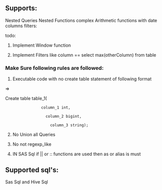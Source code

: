 

## Supports:

Nested Queries
Nested Functions
complex Arithmetic functions with date columns
filters:

todo:

1. Implement Window function

2. Implement Filters like column == select max(otherColumn) from table



### Make Sure following rules are followed:



1. Executable code with no create table statement of following format

=> 

Create table table_1(

                    column_1 int,

                      column_2 bigint,
                      
                        column_3 string);
                        

2. No Union all Queries
 
3. No not regexp_like

4. IN SAS Sql if || or :: functions are used then as or alias is must


## Supported sql's:

Sas Sql and Hive Sql
